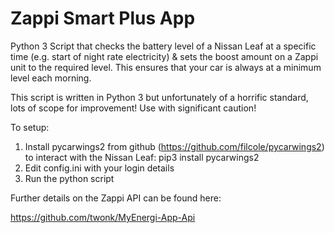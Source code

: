 # Zappi Smart Plus App

Python 3 Script that checks the battery level of a Nissan Leaf at a specific time (e.g. start of night rate electricity) & sets the boost amount on a Zappi unit to the required level. This ensures that your car is always at a minimum level each morning.

This script is written in Python 3 but unfortunately of a horrific standard, lots of scope for improvement! Use with significant caution!

To setup:
1. Install pycarwings2 from github (https://github.com/filcole/pycarwings2) to interact with the Nissan Leaf:
    pip3 install pycarwings2
2. Edit config.ini with your login details
3. Run the python script

Further details on the Zappi API can be found here:

https://github.com/twonk/MyEnergi-App-Api
